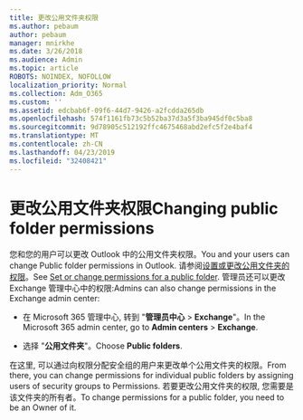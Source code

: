 ```yaml
---
title: 更改公用文件夹权限
ms.author: pebaum
author: pebaum
manager: mnirkhe
ms.date: 3/26/2018
ms.audience: Admin
ms.topic: article
ROBOTS: NOINDEX, NOFOLLOW
localization_priority: Normal
ms.collection: Adm_O365
ms.custom: ''
ms.assetid: edcbab6f-09f6-44d7-9426-a2fcdda265db
ms.openlocfilehash: 574f1161fb73c5b52ba37d3a5f3ba945df0c5ba8
ms.sourcegitcommit: 9d78905c512192ffc4675468abd2efc5f2e4baf4
ms.translationtype: MT
ms.contentlocale: zh-CN
ms.lasthandoff: 04/23/2019
ms.locfileid: "32408421"
---
```

# <a name="changing-public-folder-permissions"></a><span data-ttu-id="c70c8-102">更改公用文件夹权限</span><span class="sxs-lookup"><span data-stu-id="c70c8-102">Changing public folder permissions</span></span>

<span data-ttu-id="c70c8-103">您和您的用户可以更改 Outlook 中的公用文件夹权限。</span><span class="sxs-lookup"><span data-stu-id="c70c8-103">You and your users can change Public folder permissions in Outlook.</span></span> <span data-ttu-id="c70c8-104">请参阅[设置或更改公用文件夹的权限](https://support.office.com/article/set-or-change-permissions-for-a-public-folder-b2e0440c-7873-48ec-9ff2-b1a20b723005)。</span><span class="sxs-lookup"><span data-stu-id="c70c8-104">See [Set or change permissions for a public folder](https://support.office.com/article/set-or-change-permissions-for-a-public-folder-b2e0440c-7873-48ec-9ff2-b1a20b723005).</span></span> <span data-ttu-id="c70c8-105">管理员还可以更改 Exchange 管理中心中的权限:</span><span class="sxs-lookup"><span data-stu-id="c70c8-105">Admins can also change permissions in the Exchange admin center:</span></span>
  
- <span data-ttu-id="c70c8-106">在 Microsoft 365 管理中心, 转到 "**管理员中心** \> **Exchange**"。</span><span class="sxs-lookup"><span data-stu-id="c70c8-106">In the Microsoft 365 admin center, go to **Admin centers** \> **Exchange**.</span></span>
    
- <span data-ttu-id="c70c8-107">选择 "**公用文件夹**"。</span><span class="sxs-lookup"><span data-stu-id="c70c8-107">Choose **Public folders**.</span></span>
    
<span data-ttu-id="c70c8-108">在这里, 可以通过向权限分配安全组的用户来更改单个公用文件夹的权限。</span><span class="sxs-lookup"><span data-stu-id="c70c8-108">From there, you can change permissions for individual public folders by assigning users of security groups to Permissions.</span></span> <span data-ttu-id="c70c8-109">若要更改公用文件夹的权限, 您需要是该文件夹的所有者。</span><span class="sxs-lookup"><span data-stu-id="c70c8-109">To change permissions for a public folder, you need to be an Owner of it.</span></span>
  

